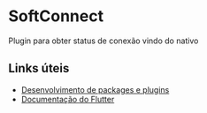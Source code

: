 # SoftConnect

Plugin para obter status de conexão vindo do nativo

## Links úteis

- [Desenvolvimento de packages e plugins](https://flutter.dev/developing-packages/)
- [Documentação do Flutter](https://flutter.dev/docs)